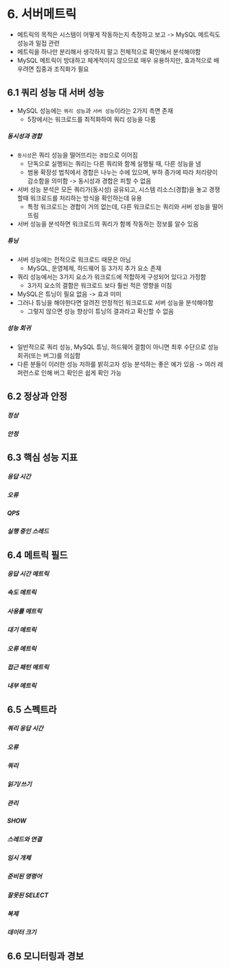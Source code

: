 # 6. 서버메트릭
- 메트릭의 목적은 시스템이 어떻게 작동하는지 측정하고 보고 -> MySQL 메트릭도 성능과 밀접 관련
- 메트릭을 하나만 분리해서 생각하지 말고 전체적으로 확인해서 분석해야함
- MySQL 메트릭이 방대하고 체계적이지 않으므로 매우 유용하지만, 효과적으로 배우려면 집중과 조직화가 필요
## 6.1 쿼리 성능 대 서버 성능
- MySQL 성능에는 `쿼리 성능`과 `서버 성능`이라는 2가지 측면 존재
  - 5장에서는 워크로드를 최적화하여 쿼리 성능을 다룸
##### 동시성과 경합
- `동시성`은 쿼리 성능을 떨어뜨리는 `경합`으로 이어짐
  - 단독으로 실행되는 쿼리는 다른 쿼리와 함께 실행될 때, 다른 성능을 냄
  - 범용 확장성 법칙에서 경합은 나누는 수에 있으며, 부하 증가에 따라 처리량이 감소함을 의미함 -> 동시성과 경합은 피할 수 없음
- 서버 성능 분석은 모든 쿼리가(동시성) 공유되고, 시스템 리소스(경합)을 놓고 경쟁할때 워크로드를 처리하는 방식을 확인하는데 유용
  - 특정 워크로드는 경합이 거의 없는데, 다른 워크로드는 쿼리와 서버 성능을 떨어뜨림
- 서버 성능을 분석하면 워크로드의 쿼리가 함께 작동하는 정보를 알수 있음
##### 튜닝
- 서버 성능에는 전적으로 워크로드 때문은 아님
  - MySQL, 운영체제, 하드웨어 등 3가지 추가 요소 존재
- 쿼리 성능에서는 3가지 요소가 워크로드에 적합하게 구성되어 있다고 가정함
  - 3가지 요소의 결함은 워크로드 보다 훨씬 적은 영향을 미침
- MySQL은 튜닝이 필요 없음 -> 효과 미미
- 그러나 튜닝을 해야한다면 알려진 안정적인 워크로드로 서버 성능을 분석해야함 
  - 그렇지 않으면 성능 향상이 튜닝의 결과라고 확신할 수 없음
##### 성능 회귀
- 일반적으로 쿼리 성능, MySQL 튜닝, 하드웨어 결함이 아니면 최후 수단으로 성능 회귀(또는 버그)를 의심함
- 다른 분들이 이러한 성능 저하를 밝히고자 성능 분석하는 좋은 예가 있음 -> 여러 레퍼런스로 인해 버그 확인은 쉽게 확인 가능
## 6.2 정상과 안정
##### 정상
##### 안정
## 6.3 핵심 성능 지표
##### 응답 시간
##### 오류
##### QPS
##### 실행 중인 스레드
## 6.4 메트릭 필드
##### 응답 시간 메트릭
##### 속도 메트릭
##### 사용률 메트릭
##### 대기 메트릭
##### 오류 메트릭
##### 접근 패턴 메트릭
##### 내부 메트릭
## 6.5 스펙트라
##### 쿼리 응답 시간
##### 오류
##### 쿼리
##### 읽기/쓰기
##### 관리
##### SHOW
##### 스레드와 연결
##### 임시 개체
##### 준비된 명령어
##### 잘못된 SELECT
##### 복제
##### 데이터 크기
## 6.6 모니터링과 경보

